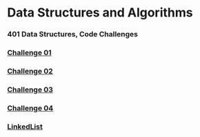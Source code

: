 # Data Structures and Algorithms

### 401 Data Structures, Code Challenges

### [Challenge 01](javascript/code-challenges/Challenge01/README.md)

### [Challenge 02](javascript/code-challenges/Challenge02/README.md)

### [Challenge 03](javascript/code-challenges/Challenge03/README.md)

### [Challenge 04](javascript/code-challenges/Challenge04/README.MD)

### [LinkedList](javascript/code-challenges/LinkedList/README.MD)

